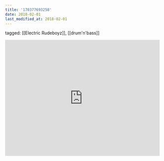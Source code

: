 ```yaml
---
title: '170377693258'
date: 2018-02-01
last_modified_at: 2018-02-01
---
```

tagged: [[Electric Rudeboyz]], [[drum'n'bass]]
<iframe allow="accelerometer; autoplay; clipboard-write; encrypted-media; gyroscope; picture-in-picture" allowfullscreen="" frameborder="0" height="375" id="youtube_iframe" src="https://www.youtube.com/embed/o8kMdRg6ieY?feature=oembed&amp;enablejsapi=1&amp;origin=https://safe.txmblr.com&amp;wmode=opaque" width="500"></iframe>